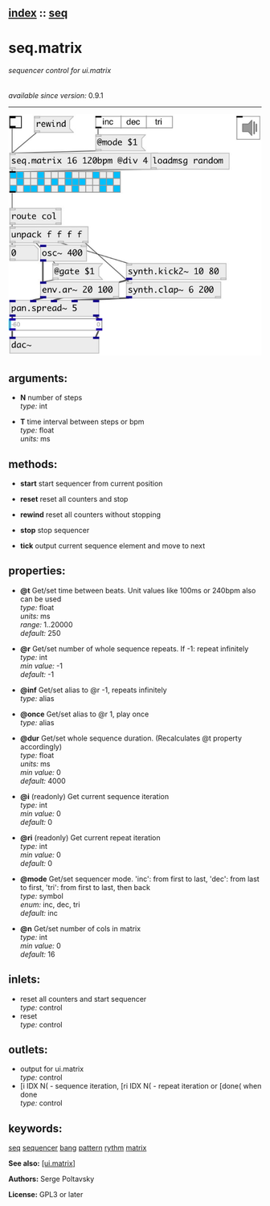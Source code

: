 [index](index.html) :: [seq](category_seq.html)
---

# seq.matrix

###### sequencer control for ui.matrix

*available since version:* 0.9.1

---




[![example](../examples/img/seq.matrix.jpg)](../examples/pd/seq.matrix.pd)



## arguments:

* **N**
number of steps<br>
_type:_ int<br>

* **T**
time interval between steps or bpm<br>
_type:_ float<br>
_units:_ ms<br>



## methods:

* **start**
start sequencer from current position<br>

* **reset**
reset all counters and stop<br>

* **rewind**
reset all counters without stopping<br>

* **stop**
stop sequencer<br>

* **tick**
output current sequence element and move to next<br>




## properties:

* **@t** 
Get/set time between beats. Unit values like 100ms or 240bpm also can be used<br>
_type:_ float<br>
_units:_ ms<br>
_range:_ 1..20000<br>
_default:_ 250<br>

* **@r** 
Get/set number of whole sequence repeats. If -1: repeat infinitely<br>
_type:_ int<br>
_min value:_ -1<br>
_default:_ -1<br>

* **@inf** 
Get/set alias to @r -1, repeats infinitely<br>
_type:_ alias<br>

* **@once** 
Get/set alias to @r 1, play once<br>
_type:_ alias<br>

* **@dur** 
Get/set whole sequence duration. (Recalculates @t property accordingly)<br>
_type:_ float<br>
_units:_ ms<br>
_min value:_ 0<br>
_default:_ 4000<br>

* **@i** (readonly)
Get current sequence iteration<br>
_type:_ int<br>
_min value:_ 0<br>
_default:_ 0<br>

* **@ri** (readonly)
Get current repeat iteration<br>
_type:_ int<br>
_min value:_ 0<br>
_default:_ 0<br>

* **@mode** 
Get/set sequencer mode. &#39;inc&#39;: from first to last, &#39;dec&#39;: from last to first, &#39;tri&#39;:
from first to last, then back<br>
_type:_ symbol<br>
_enum:_ inc, dec, tri<br>
_default:_ inc<br>

* **@n** 
Get/set number of cols in matrix<br>
_type:_ int<br>
_min value:_ 0<br>
_default:_ 16<br>



## inlets:

* reset all counters and start sequencer<br>
_type:_ control
* reset<br>
_type:_ control



## outlets:

* output for ui.matrix<br>
_type:_ control
* [i IDX N( - sequence iteration, [ri IDX N( - repeat iteration or [done( when done<br>
_type:_ control



## keywords:

[seq](keywords/seq.html)
[sequencer](keywords/sequencer.html)
[bang](keywords/bang.html)
[pattern](keywords/pattern.html)
[rythm](keywords/rythm.html)
[matrix](keywords/matrix.html)



**See also:**
[\[ui.matrix\]](ui.matrix.html)




**Authors:** Serge Poltavsky




**License:** GPL3 or later





